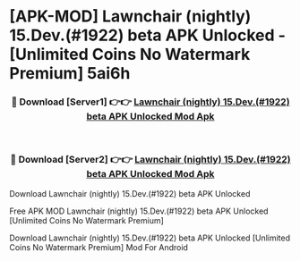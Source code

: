 # [APK-MOD] Lawnchair (nightly) 15.Dev.(#1922) beta APK Unlocked - [Unlimited Coins No Watermark Premium] 5ai6h



<div align="center">
<h3>🔴 Download [Server1] 👉👉 <a href="https://momento.my/?title=Lawnchair_(nightly)_15.Dev.(#1922)_beta_APK_Unlocked">Lawnchair (nightly) 15.Dev.(#1922) beta APK Unlocked Mod Apk</a></h3><br>

<h3>🔴 Download [Server2] 👉👉 <a href="https://momento.my/?title=Lawnchair_(nightly)_15.Dev.(#1922)_beta_APK_Unlocked">Lawnchair (nightly) 15.Dev.(#1922) beta APK Unlocked Mod Apk</a></h3>
</div>



Download Lawnchair (nightly) 15.Dev.(#1922) beta APK Unlocked 

Free APK MOD Lawnchair (nightly) 15.Dev.(#1922) beta APK Unlocked [Unlimited Coins No Watermark Premium]

Download Lawnchair (nightly) 15.Dev.(#1922) beta APK Unlocked [Unlimited Coins No Watermark Premium] Mod For Android
